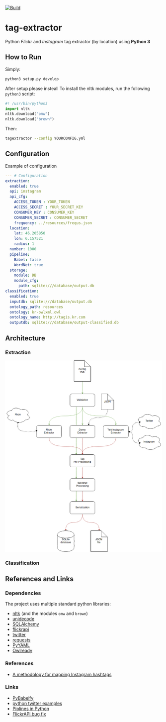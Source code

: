 [![Build][travis-image]][travis-url]

# tag-extractor
Python *Flickr* and *Instagram* tag extractor (by location) using **Python 3**

## How to Run

Simply:
```bash
python3 setup.py develop
```
After setup please insteall
To install the nltk modules, run the following ```python3``` script:
```python
#! /usr/bin/python3
import nltk
nltk.download("omw")
nltk.download("brown")
```

Then:
```bash
tagextractor --config YOURCONFIG.yml
```

## Configuration

Example of configuration

```yaml
--- # Configuration
extraction:
  enabled: true
  api: instagram
  api_cfg:
    ACCESS_TOKEN : YOUR_TOKEN
    ACCESS_SECRET : YOUR_SECRET_KEY
    CONSUMER_KEY : CONSUMER_KEY
    CONSUMER_SECRET : CONSUMER_SECRET
    frequency: ../resources/frequs.json
  location:
    lat: 46.205850
    lon: 6.157521
    radius: 1
  number: 1000
  pipeline:
    Babel: false
    WordNet: true
  storage:
    module: DB
    module_cfg:
      path: sqlite:///database/output.db
classification:
  enabled: true
  inputdb: sqlite:///database/output.db
  ontology_path: resources
  ontology: kr-owlxml.owl
  ontology_name: http://tagis.kr.com
  outputdb: sqlite:///database/output-classified.db
```



## Architecture

### Extraction

![extraction](documentation/Extraction_Diagram.png)

### Classification

## References and Links

### Dependencies

The project uses multiple standard python libraries:
 - [nltk](http://www.nltk.org/howto/wordnet.html) (and the modules ```omw``` and ```brown```)
 - [unidecode](https://pypi.python.org/pypi/Unidecode)
 - [SQLAlchemy](http://docs.sqlalchemy.org/en/latest/)
 - [flickrapi](https://stuvel.eu/flickrapi-doc/)
 - [twitter](https://pypi.python.org/pypi/twitter)
 - [requests](http://docs.python-requests.org/en/master/)
 - [PyYAML](https://pypi.python.org/pypi/PyYAML)
 - [Owlready](https://pypi.python.org/pypi/Owlready)

### References
 - [A methodology for mapping Instagram hashtags](http://firstmonday.org/article/view/5563/4195)

### Links

 - [PyBabelfy](https://github.com/aghie/pybabelfy)
 - [python twitter examples](https://github.com/ideoforms/python-twitter-examples)
 - [Piplines in Python](https://brett.is/writing/about/generator-pipelines-in-python/)
 - [FlickrAPI bug fix](https://github.com/sybrenstuvel/flickrapi/issues/75)

[travis-image]:https://travis-ci.org/Mandarancio/tag-extractor.svg?branch=master
[travis-url]:https://travis-ci.org/Mandarancio/tag-extractor
